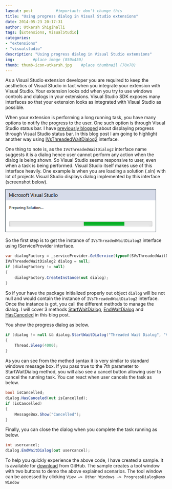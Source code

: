 ```yaml
---
layout: post          #important: don't change this
title: "Using progress dialog in Visual Studio extensions"
date: 2014-05-23 20:17:31
author: Utkarsh Shigihalli
tags: [Extensions, VisualStudio]
categories:
- "extensions"
- "visualstudio"
description: "Using progress dialog in Visual Studio extensions"
img:        #place image (850x450)
thumb: thumb-icon-utkarsh.jpg    #place thumbnail (70x70)
---
```

As a Visual Studio extension developer you are required to keep the aesthetics of Visual Studio in tact when you integrate your extension with Visual Studio. Your extension looks odd when you try to use windows controls and dialogs in your extensions. Visual Studio SDK exposes many interfaces so that your extension looks as integrated with Visual Studio as possible. 

When your extension is performing a long running task, you have many options to notify the progress to the user. One such option is through Visual Studio status bar. I have [previously blogged](http://geekswithblogs.net/onlyutkarsh/archive/2013/08/11/using-visual-studio-status-bar-in-your-extensions.aspx) about displaying progress through Visual Studio status bar. In this blog post I am going to highlight another way using [IVsThreadedWaitDialog2](http://msdn.microsoft.com/en-us/library/microsoft.visualstudio.shell.interop.ivsthreadedwaitdialog2(v=vs.100).aspx) interface. 

One thing to note is, as the `IVsThreadedWaitDialog2` interface name suggests it is a dialog hence user cannot perform any action when the dialog is being shown. So Visual Studio seems responsive to user, even when a task is being performed. Visual Studio itself makes use of this interface heavily. One example is when you are loading a solution (.sln) with lot of projects Visual Studio displays dialog implemented by this interface (screenshot below).

![vs_progress2](/images/screenshots/utkarsh//2014_05_23_using_progress_dialog_in_Image1.gif)

So the first step is to get the instance of `IVsThreadedWaitDialog2` interface using IServiceProvider interface. 

```cs
var dialogFactory = _serviceProvider.GetService(typeof(SVsThreadedWaitDialogFactory)) as IVsThreadedWaitDialogFactory;
IVsThreadedWaitDialog2 dialog = null;
if (dialogFactory != null)
{
    dialogFactory.CreateInstance(out dialog);
}
```
So if your have the package initialized properly out object `dialog` will be not null and would contain the instance of `IVsThreadedWaitDialog2` interface. Once the instance is got, you call the different methods to manage the dialog. I will cover 3 methods [StartWaitDialog](http://msdn.microsoft.com/en-us/library/microsoft.visualstudio.shell.interop.ivsthreadedwaitdialog2.startwaitdialog(v=vs.100).aspx), [EndWaitDialog](http://msdn.microsoft.com/en-us/library/microsoft.visualstudio.shell.interop.ivsthreadedwaitdialog2.endwaitdialog(v=vs.100).aspx) and [HasCanceled](http://msdn.microsoft.com/en-us/library/microsoft.visualstudio.shell.interop.ivsthreadedwaitdialog2.hascanceled(v=vs.100).aspx) in this blog post.

You show the progress dialog as below.

```cs
if (dialog != null && dialog.StartWaitDialog("Threaded Wait Dialog", "VS is Busy", "Progress text", null, "Waiting status bar text", 0, false, true) == VSConstants.S_OK)
{
    Thread.Sleep(4000);
}
```
As you can see from the method syntax it is very similar to standard windows message box. If you pass true to the 7th parameter to StartWaitDialog method, you will also see a cancel button allowing user to cancel the running task. You can react when user cancels the task as below.

```cs
bool isCancelled;
dialog.HasCanceled(out isCancelled);
if (isCancelled)
{
    MessageBox.Show("Cancelled");
}
```

Finally, you can close the dialog when you complete the task running as below.

```cs
int usercancel;
dialog.EndWaitDialog(out usercancel);
```

To help you quickly experience the above code, I have created a sample. It is available for [download](https://github.com/onlyutkarsh/ProgressWindowDemo) from GitHub. The sample creates a tool window with two buttons to demo the above explained scenarios. The tool window can be accessed by clicking `View –> Other Windows -> ProgressDialogDemo Window`